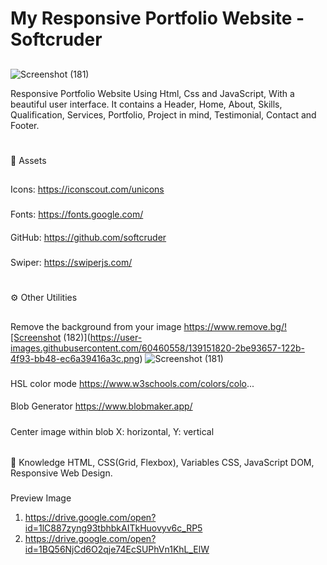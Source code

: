 # My Responsive Portfolio Website -Softcruder
##
![Screenshot (181)](https://user-images.githubusercontent.com/60460558/139151984-23af4162-52d8-4c71-b4d9-e789d3bc3a42.png)

Responsive Portfolio Website Using Html, Css and JavaScript, With a beautiful user interface. It contains a Header, Home, About, Skills, Qualification, Services, Portfolio, Project in mind, Testimonial, Contact and Footer.
###

#
📁 Assets 
##
Icons: https://iconscout.com/unicons
###
Fonts: https://fonts.google.com/
####
GitHub: https://github.com/softcruder
#####
Swiper: https://swiperjs.com/

#
⚙️ Other Utilities
##
Remove the background from your image
https://www.remove.bg/![Screenshot (182)](https://user-images.githubusercontent.com/60460558/139151820-2be93657-122b-4f93-bb48-ec6a39416a3c.png)
![Screenshot (181)](https://user-images.githubusercontent.com/60460558/139151892-aee23b00-912d-4fa7-9e10-ccaf5d15ef24.png)


###
HSL color mode
https://www.w3schools.com/colors/colo...

####
Blob Generator
https://www.blobmaker.app/

#####
Center image within blob
X: horizontal, Y: vertical

######
🧠 Knowledge
HTML, CSS(Grid, Flexbox), Variables CSS, JavaScript DOM, Responsive Web Design.
###
Preview Image 
1. https://drive.google.com/open?id=1lC887zyng93tbhbkAITkHuovyv6c_RP5
2. https://drive.google.com/open?id=1BQ56NjCd6O2qje74EcSUPhVn1KhL_ElW

